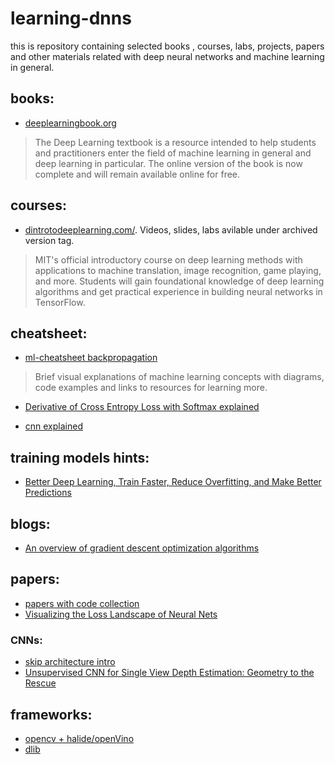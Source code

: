 # learning-dnns
this is repository containing selected books , courses, labs, projects, papers and other materials related with deep neural networks and machine learning in general.

## books:

* [deeplearningbook.org](http://deeplearningbook.org)
>  The Deep Learning textbook is a resource intended to help students and practitioners enter the field of machine learning in general and deep learning in particular. The online version of the book is now complete and will remain available online for free.

## courses:

* [dintrotodeeplearning.com/](http://introtodeeplearning.com/). Videos, slides, labs avilable under archived version tag.
> MIT's official introductory course on deep learning methods with applications to machine translation, image recognition, game playing, and more. Students will gain foundational knowledge of deep learning algorithms and get practical experience in building neural networks in TensorFlow. 

## cheatsheet:

* [ml-cheatsheet backpropagation](https://ml-cheatsheet.readthedocs.io/en/latest/backpropagation.html)
> Brief visual explanations of machine learning concepts with diagrams, code examples and links to resources for learning more.

* [Derivative of Cross Entropy Loss with Softmax explained](https://deepnotes.io/softmax-crossentropy)

* [cnn explained](https://medium.com/technologymadeeasy/the-best-explanation-of-convolutional-neural-networks-on-the-internet-fbb8b1ad5df8)

## training models hints:

* [Better Deep Learning, Train Faster, Reduce Overfitting, and Make Better Predictions](https://machinelearningmastery.com/better-deep-learning/)

## blogs:

* [An overview of gradient descent optimization algorithms](http://ruder.io/optimizing-gradient-descent/index.html#fn:15)

## papers:

* [papers with code collection](https://github.com/zziz/pwc)
* [Visualizing the Loss Landscape of Neural Nets](https://arxiv.org/pdf/1712.09913.pdf)

### CNNs:

* [skip architecture intro](https://www.quora.com/What-is-skip-architecture-in-CNN)
* [Unsupervised CNN for Single View Depth
Estimation: Geometry to the Rescue](https://arxiv.org/pdf/1603.04992.pdf)

## frameworks:

* [opencv + halide/openVino](https://github.com/opencv/opencv/blob/master/samples/dnn/classification.cpp)
* [dlib](http://dlib.net/)

